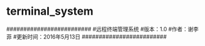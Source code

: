 # terminal_system

#########################
#远程终端管理系统
#版本：1.0
#作者：谢李菲
#更新时间：2016年5月13日
#########################
